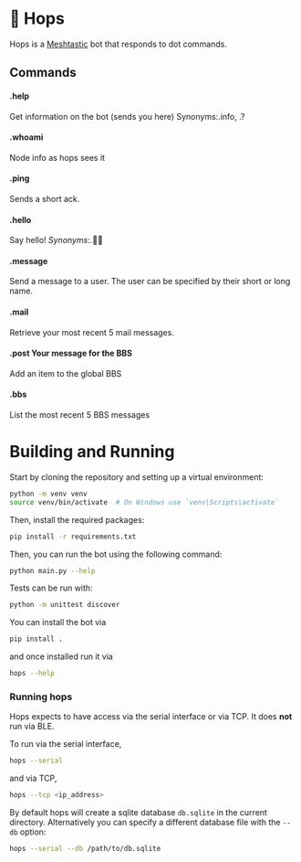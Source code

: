 # 🐇 Hops

Hops is a [Meshtastic](https://meshtastic.org/) bot that responds to dot commands.


## Commands
#### .help
Get information on the bot (sends you here) Synonyms:.info, .?

#### .whoami
Node info as hops sees it

#### .ping
Sends a short ack.

#### .hello
Say hello!
_Synonyms_:.👋🏼

#### .message <user> <message>
Send a message to a user. The user can be specified by their short or long name.

#### .mail
Retrieve your most recent 5 mail messages.

#### .post Your message for the BBS
Add an item to the global BBS

#### .bbs
List the most recent 5 BBS messages

# Building and Running

Start by cloning the repository and setting up a virtual environment:

```sh
python -m venv venv
source venv/bin/activate  # On Windows use `venv\Scripts\activate`
```

Then, install the required packages:

```sh
pip install -r requirements.txt
```

Then, you can run the bot using the following command:

```sh
python main.py --help
```

Tests can be run with:

```sh
python -m unittest discover
```

You can install the bot via

```sh
pip install .
```

and once installed run it via

```sh
hops --help
```

### Running hops

Hops expects to have access via the serial interface or via TCP. It does **not** run via BLE.

To run via the serial interface,

```sh
hops --serial
```

and via TCP,

```sh
hops --tcp <ip_address>
```

By default hops will create a sqlite database `db.sqlite` in the current directory. Alternatively you can specify a different database file with the `--db` option:

```sh
hops --serial --db /path/to/db.sqlite
```